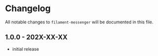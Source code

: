# Changelog

All notable changes to `filament-messenger` will be documented in this file.

## 1.0.0 - 202X-XX-XX

- initial release
